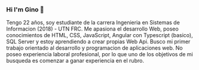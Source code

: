 ### Hi I'm Gino 👋

 Tengo 22 años, soy estudiante de la carrera Ingenieria en Sistemas de Informacion (2018) - UTN FRC. Me apasiona el desarrollo Web, poseo conocimientos de HTML, CSS, JavaScript, Angular con Typescript (basico), SQL Server y estoy aprendiendo a crear propias Web Api.
 Busco mi primer trabajo orientado al desarrollo y programacion de aplicaciones web.
No poseo experiencia laboral profesional, por lo que uno de los objetivos de mi busqueda es comenzar a ganar experiencia en el rubro.
<!--
**GinoGiaimo/GinoGiaimo** is a ✨ _special_ ✨ repository because its `README.md` (this file) appears on your GitHub profile.

Here are some ideas to get you started:

- 🔭 I’m currently working on ...
- 🌱 I’m currently learning ...
- 👯 I’m looking to collaborate on ...
- 🤔 I’m looking for help with ...
- 💬 Ask me about ...
- 📫 How to reach me: ...
- 😄 Pronouns: ...
- ⚡ Fun fact: ...
-->
